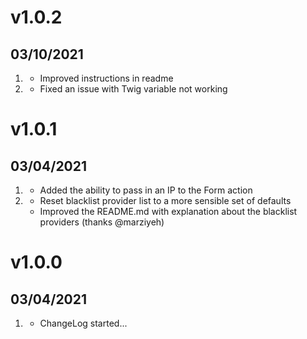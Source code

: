 # v1.0.2
## 03/10/2021

1. [](#improved)
    * Improved instructions in readme
1. [](#bugfix)
    * Fixed an issue with Twig variable not working

# v1.0.1
## 03/04/2021

1. [](#new)
    * Added the ability to pass in an IP to the Form action
1. [](#improved)
    * Reset blacklist provider list to a more sensible set of defaults
    * Improved the README.md with explanation about the blacklist providers (thanks @marziyeh)
# v1.0.0
## 03/04/2021

1. [](#new)
    * ChangeLog started...
